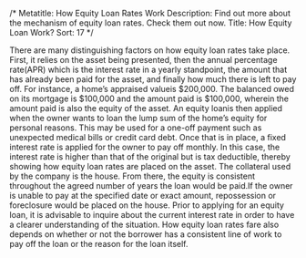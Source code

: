 /*
Metatitle: How Equity Loan Rates Work
Description: Find out more about the mechanism of equity loan rates. Check them out now.
Title: How Equity Loan Work?
Sort: 17
*/

There are many distinguishing factors on how equity loan rates take place. First, it relies on the asset being presented, then the annual percentage rate(APR) which is the interest rate in a yearly standpoint, the amount that has already been paid for the asset, and finally how much there is left to pay off. For instance, a home’s appraised valueis $200,000. The balanced owed on its mortgage is $100,000 and the amount paid is $100,000, wherein the amount paid is also the equity of the asset. An equity loanis then applied when the owner wants to loan the lump sum of the home’s equity for personal reasons. This may be used for a one-off payment such as unexpected medical bills or credit card debt. Once that is in place, a fixed interest rate is applied for the owner to pay off monthly. In this case, the interest rate is higher than that of the original but is tax deductible, thereby showing how equity loan rates are placed on the asset. The collateral used by the company is the house. From there, the equity is consistent throughout the agreed number of years the loan would be paid.If the owner is unable to pay at the specified date or exact amount, repossession or foreclosure would be placed on the house. Prior to applying for an equity loan, it is advisable to inquire about the current interest rate in order to have a clearer understanding of the situation. How equity loan rates fare also depends on whether or not the borrower has a consistent line of work to pay off the loan or the reason for the loan itself.